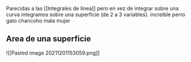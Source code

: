 Parecidas a las [[Integrales de linea]] pero en vez de integrar sobre una curva integramos sobre una superficie (de 2 a 3 variables).
increible
perro gato chancoho
mala mujer
## Area de una superficie
![[Pasted image 20211201153059.png]]